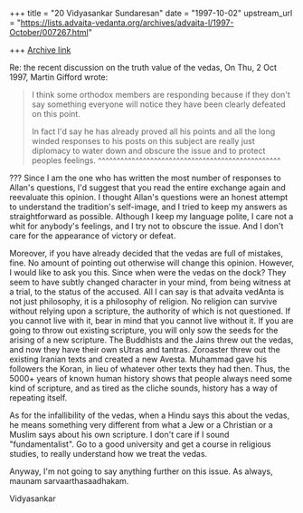 +++
title = "20 Vidyasankar Sundaresan"
date = "1997-10-02"
upstream_url = "https://lists.advaita-vedanta.org/archives/advaita-l/1997-October/007267.html"

+++
[Archive link](https://lists.advaita-vedanta.org/archives/advaita-l/1997-October/007267.html)

Re: the recent discussion on the truth value of the vedas, On Thu, 2 Oct
1997, Martin Gifford wrote:

> I think some orthodox members are responding because if they don't say
> something everyone will notice they have been clearly defeated on this point.
>
> In fact I'd say he has already proved all his points and all the long winded
> responses to his posts on this subject are really just diplomacy to water
> down and obscure the issue and to protect peoples feelings.
>          ^^^^^^^^^^^^^^^^^^^^^^^^^^^^^^^^^^^^^^^^^^^^^^^^^

??? Since I am the one who has written the most number of responses to
Allan's questions, I'd suggest that you read the entire exchange again and
reevaluate this opinion. I thought Allan's questions were an honest
attempt to understand the tradition's self-image, and I tried to keep my
answers as straightforward as possible. Although I keep my language
polite, I care not a whit for anybody's feelings, and I try not to obscure
the issue. And I don't care for the appearance of victory or defeat.

Moreover, if you have already decided that the vedas are full of mistakes,
fine. No amount of pointing out otherwise will change this opinion.
However, I would like to ask you this. Since when were the vedas on the
dock? They seem to have subtly changed character in your mind, from being
witness at a trial, to the status of the accused. All I can say is that
advaita vedAnta is not just philosophy, it is a philosophy of religion. No
religion can survive without relying upon a scripture, the authority of
which is not questioned. If you cannot live with it, bear in mind that you
cannot live without it. If you are going to throw out existing scripture,
you will only sow the seeds for the arising of a new scripture. The
Buddhists and the Jains threw out the vedas, and now they have their own
sUtras and tantras. Zoroaster threw out the existing Iranian texts and
created a new Avesta. Muhammad gave his followers the Koran, in lieu of
whatever other texts they had then. Thus, the 5000+ years of known human
history shows that people always need some kind of scripture, and as tired
as the cliche sounds, history has a way of repeating itself.

As for the infallibility of the vedas, when a Hindu says this about the
vedas, he means something very different from what a Jew or a Christian or
a Muslim says about his own scripture. I don't care if I sound
"fundamentalist". Go to a good university and get a course in religious
studies, to really understand how we treat the vedas.

Anyway, I'm not going to say anything further on this issue. As always,
maunam sarvaarthasaadhakam.


Vidyasankar

